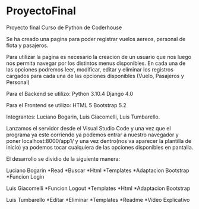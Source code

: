 # ProyectoFinal
Proyecto final Curso de Python de Coderhouse

Se ha creado una pagina para poder registrar vuelos aereos, personal de flota y pasajeros.

Para utilizar la pagina es necesario la creacion de un usuario que nos luego nos permita navegar por los distintos menus disponibles.
En cada una de las opciones podremos leer, modificar, editar y eliminar los registros cargados para cada una de las opciones disponibles (Vuelo, Pasajeros y Personal)

Para el Backend se utilizo:
Python 3.10.4
Django 4.0

Para el Frontend se utilizo:
HTML 5
Bootstrap 5.2


Integrantes:
Luciano Bogarin,
Luis Giacomelli,
Luis Tumbarello.

Lanzamos el servidor desde el Visual Studio Code y una vez que el programa ya este corriendo ya podemos entrar a nuestro navegador y poner localhost:8000/app1/
y una vez dentro(nos va aparecer la plantilla de inicio) ya podemos tocar cualquiera de las opciones disponibles en pantalla.

El desarrollo se dividio de la siguiente manera:

Luciano Bogarin
*Read
*Buscar
*Html
*Templates
*Adaptacion Bootstrap
*Funcion Login

Luis Giacomelli
*Funcion Logout
*Templates
*Html
*Adaptacion Bootstrap

Luis Tumbarello
*Editar
*Eliminar
*Templates
*Readme
*Video Explicativo


